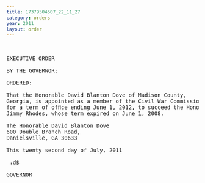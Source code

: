 ```yaml
---
title: 17379504507_22_11_27
category: orders
year: 2011
layout: order
---
```


<pre> 

EXECUTIVE ORDER

BY THE GOVERNOR:

ORDERED:

That the Honorable David Blanton Dove of Madison County,
Georgia, is appointed as a member of the Civil War Commission,
for a term of ofﬁce ending June 1, 2012, to succeed the Honorable
Jimmy Rhodes, whose term expired on June 1, 2008.

The Honorable David Blanton Dove
600 Double Branch Road,
Danielsville, GA 30633

This twenty second day of July, 2011

 :d$

GOVERNOR

</pre>
